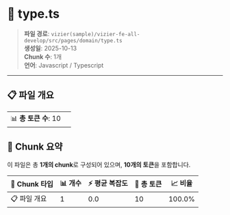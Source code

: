 # 📄 type.ts

> **파일 경로**: `vizier(sample)/vizier-fe-all-develop/src/pages/domain/type.ts`  
> **생성일**: 2025-10-13  
> **Chunk 수**: 1개  
> **언어**: Javascript / Typescript
---


## 📋 파일 개요

| | |
|--|--|
| 📊 **총 토큰 수**: 10 |  |






## 🧩 Chunk 요약

이 파일은 총 **1개의 chunk**로 구성되어 있으며, **10개의 토큰**을 포함합니다.

| 🧩 Chunk 타입 | 📊 개수 | ⚡ 평균 복잡도 | 📝 총 토큰 | 📈 비율 |
|---------------|--------|-------------|----------|--------|
| 📋 파일 개요 | 1 | 0.0 | 10 | 100.0% |

